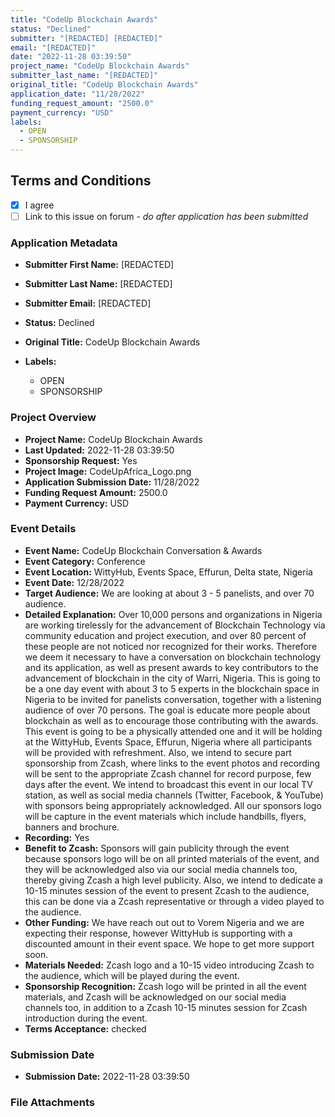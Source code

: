 ```yaml
---
title: "CodeUp Blockchain Awards"
status: "Declined"
submitter: "[REDACTED] [REDACTED]"
email: "[REDACTED]"
date: "2022-11-28 03:39:50"
project_name: "CodeUp Blockchain Awards"
submitter_last_name: "[REDACTED]"
original_title: "CodeUp Blockchain Awards"
application_date: "11/28/2022"
funding_request_amount: "2500.0"
payment_currency: "USD"
labels:
  - OPEN
  - SPONSORSHIP
---
```


## Terms and Conditions

- [X] I agree
- [ ] Link to this issue on forum - _do after application has been submitted_

### Application Metadata

- **Submitter First Name:**
  [REDACTED]
- **Submitter Last Name:**
  [REDACTED]
- **Submitter Email:**
  [REDACTED]
- **Status:**
  Declined
- **Original Title:**
  CodeUp Blockchain Awards

- **Labels:**
  - OPEN
  - SPONSORSHIP

### Project Overview

- **Project Name:**
  CodeUp Blockchain Awards
- **Last Updated:**
  2022-11-28 03:39:50
- **Sponsorship Request:**
  Yes
- **Project Image:**
  CodeUpAfrica_Logo.png
- **Application Submission Date:**
  11/28/2022
- **Funding Request Amount:**
  2500.0
- **Payment Currency:**
  USD

### Event Details

- **Event Name:**
  CodeUp Blockchain Conversation & Awards
- **Event Category:**
  Conference
- **Event Location:**
  WittyHub, Events Space, Effurun, Delta state, Nigeria
- **Event Date:**
  12/28/2022
- **Target Audience:**
  We are looking at about 3 - 5 panelists, and over 70 audience.
- **Detailed Explanation:**
  Over 10,000 persons and organizations in Nigeria are working tirelessly for the advancement of Blockchain Technology via community education and project execution, and over 80 percent of these people are not noticed nor recognized for their works. Therefore we deem it necessary to have a conversation on blockchain technology and its application, as well as present awards to key contributors to the advancement of blockchain in the city of Warri, Nigeria. This is going to be a one day event with about 3 to 5 experts in the blockchain space in Nigeria to be invited for panelists conversation, together with a listening audience of over 70 persons. The goal is educate more people about blockchain as well as to encourage those contributing with the awards. This event is going to be a physically attended one and it will be holding at the WittyHub, Events Space, Effurun, Nigeria where all participants will be provided with refreshment. Also, we intend to secure part sponsorship from Zcash, where links to the event photos and recording will be sent to the appropriate Zcash channel for record purpose, few days after the event. We intend to broadcast this event in our local TV station, as well as social media channels (Twitter, Facebook, & YouTube) with sponsors being appropriately acknowledged. All our sponsors logo will be capture in the event materials which include handbills, flyers, banners and brochure.
- **Recording:**
  Yes
- **Benefit to Zcash:**
  Sponsors will gain publicity through the event because sponsors logo will be on all printed materials of the event, and they will be acknowledged also via our social media channels too, thereby giving Zcash a high level publicity. Also, we intend to dedicate a 10-15 minutes session of the event to present Zcash to the audience, this can be done via a Zcash representative or through a video played to the audience.
- **Other Funding:**
  We have reach out out to Vorem Nigeria and we are expecting their response, however WittyHub is supporting with a discounted amount in their event space. We hope to get more support soon.
- **Materials Needed:**
  Zcash logo and a 10-15 video introducing Zcash to the audience, which will be played during the event.
- **Sponsorship Recognition:**
  Zcash logo will be printed in all the event materials, and Zcash will be acknowledged on our social media channels too, in addition to a Zcash 10-15 minutes session for Zcash introduction during the event.
- **Terms Acceptance:**
  checked

### Submission Date

- **Submission Date:**
  2022-11-28 03:39:50

### File Attachments


